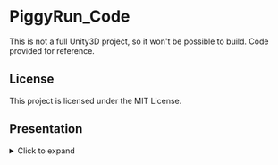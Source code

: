 # PiggyRun_Code

This is not a full Unity3D project, so it won't be possible to build. Code provided for reference.  

## License
This project is licensed under the MIT License.

## Presentation

<details>
  <summary>Click to expand</summary>

  ![](presentation/1.png)
  ![](presentation/2.png)
  ![](presentation/3.png)
  ![](presentation/4.png)
  ![](presentation/5.png)
</details>
